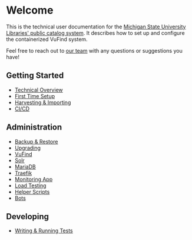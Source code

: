 # Welcome
This is the technical user documentation for the
[Michigan State University Libraries' public catalog system](https://catalog.lib.msu.edu/).
It describes how to set up and configure the containerized VuFind system.

Feel free to reach out to [our team](mailto:LIB.DL.pubcat@msu.edu) with any questions or
suggestions you have!

## Getting Started
* [Technical Overview](tech-overview.md)
* [First Time Setup](first-time-setup.md)
* [Harvesting & Importing](harvesting-and-importing.md)
* [CI/CD](CICD.md)

## Administration
* [Backup & Restore](backup-and-restore.md)
* [Upgrading](upgrading.md)
* [VuFind](vufind.md)
* [Solr](solr.md)
* [MariaDB](mariadb.md)
* [Traefik](traefik.md)
* [Monitoring App](monitoring.md)
* [Load Testing](load-testing.md)
* [Helper Scripts](helper-scripts.md)
* [Bots](bots.md)

## Developing
* [Writing & Running Tests](testing.md)
